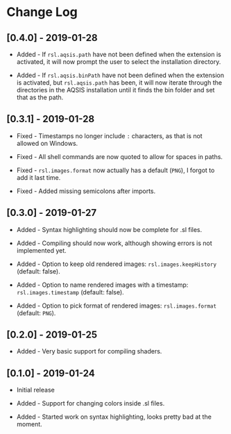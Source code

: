# Change Log

## [0.4.0] - 2019-01-28
- Added - If `rsl.aqsis.path` have not been defined when the extension is activated, it will now prompt the user to select the installation directory.

- Added - If `rsl.aqsis.binPath` have not been defined when the extension is activated, but `rsl.aqsis.path` has been, it will now iterate through the directories in the AQSIS installation until it finds the bin folder and set that as the path.

## [0.3.1] - 2019-01-28
- Fixed - Timestamps no longer include `:` characters, as that is not allowed on Windows.

- Fixed - All shell commands are now quoted to allow for spaces in paths.

- Fixed - `rsl.images.format` now actually has a default (`PNG`), I forgot to add it last time.

- Fixed - Added missing semicolons after imports.

## [0.3.0] - 2019-01-27
- Added - Syntax highlighting should now be complete for .sl files.

- Added - Compiling should now work, although showing errors is not implemented yet.

- Added - Option to keep old rendered images: `rsl.images.keepHistory` (default: false).

- Added - Option to name rendered images with a timestamp: `rsl.images.timestamp` (default: false).

- Added - Option to pick format of rendered images: `rsl.images.format` (default: `PNG`).

## [0.2.0] - 2019-01-25
- Added - Very basic support for compiling shaders.

## [0.1.0] - 2019-01-24
- Initial release

- Added - Support for changing colors inside .sl files.
- Added - Started work on syntax highlighting, looks pretty bad at the moment.